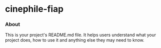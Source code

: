 cinephile-fiap
==============

### About

This is your project's README.md file. It helps users understand what your
project does, how to use it and anything else they may need to know.